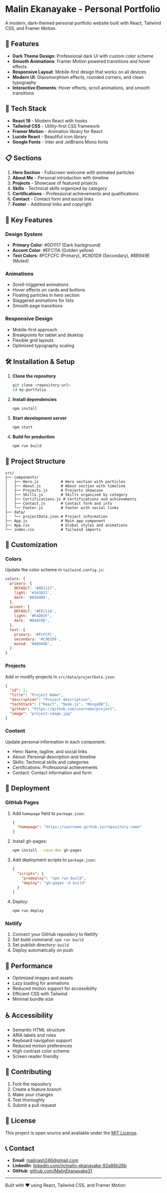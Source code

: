 # Malin Ekanayake - Personal Portfolio

A modern, dark-themed personal portfolio website built with React, Tailwind CSS, and Framer Motion.

## 🎨 Features

- **Dark Theme Design**: Professional dark UI with custom color scheme
- **Smooth Animations**: Framer Motion powered transitions and hover effects
- **Responsive Layout**: Mobile-first design that works on all devices
- **Modern UI**: Glassmorphism effects, rounded corners, and clean typography
- **Interactive Elements**: Hover effects, scroll animations, and smooth transitions

## 🚀 Tech Stack

- **React 19** - Modern React with hooks
- **Tailwind CSS** - Utility-first CSS framework
- **Framer Motion** - Animation library for React
- **Lucide React** - Beautiful icon library
- **Google Fonts** - Inter and JetBrains Mono fonts

## 📋 Sections

1. **Hero Section** - Fullscreen welcome with animated particles
2. **About Me** - Personal introduction with timeline
3. **Projects** - Showcase of featured projects
4. **Skills** - Technical skills organized by category
5. **Certifications** - Professional achievements and qualifications
6. **Contact** - Contact form and social links
7. **Footer** - Additional links and copyright

## 🎯 Key Features

### Design System
- **Primary Color**: #0D1117 (Dark background)
- **Accent Color**: #EFC11A (Golden yellow)
- **Text Colors**: #FCFCFC (Primary), #C9D1D9 (Secondary), #8B949E (Muted)

### Animations
- Scroll-triggered animations
- Hover effects on cards and buttons
- Floating particles in hero section
- Staggered animations for lists
- Smooth page transitions

### Responsive Design
- Mobile-first approach
- Breakpoints for tablet and desktop
- Flexible grid layouts
- Optimized typography scaling

## 🛠️ Installation & Setup

1. **Clone the repository**
   ```bash
   git clone <repository-url>
   cd my-portfolio
   ```

2. **Install dependencies**
   ```bash
   npm install
   ```

3. **Start development server**
   ```bash
   npm start
   ```

4. **Build for production**
   ```bash
   npm run build
   ```

## 📁 Project Structure

```
src/
├── components/
│   ├── Hero.js          # Hero section with particles
│   ├── About.js         # About section with timeline
│   ├── Projects.js      # Projects showcase
│   ├── Skills.js        # Skills organized by category
│   ├── Certifications.js # Certifications and achievements
│   ├── Contact.js       # Contact form and info
│   └── Footer.js        # Footer with social links
├── data/
│   └── projectData.json # Project information
├── App.js               # Main app component
├── App.css              # Global styles and animations
└── index.css            # Tailwind imports
```

## 🎨 Customization

### Colors
Update the color scheme in `tailwind.config.js`:
```javascript
colors: {
  primary: {
    DEFAULT: '#0D1117',
    light: '#161B22',
    dark: '#010409',
  },
  accent: {
    DEFAULT: '#EFC11A',
    light: '#F4D03F',
    dark: '#D4AC0D',
  },
  text: {
    primary: '#FCFCFC',
    secondary: '#C9D1D9',
    muted: '#8B949E',
  }
}
```

### Projects
Add or modify projects in `src/data/projectData.json`:
```json
{
  "id": 1,
  "title": "Project Name",
  "description": "Project description",
  "techStack": ["React", "Node.js", "MongoDB"],
  "github": "https://github.com/username/project",
  "image": "project-image.jpg"
}
```

### Content
Update personal information in each component:
- Hero: Name, tagline, and social links
- About: Personal description and timeline
- Skills: Technical skills and categories
- Certifications: Professional achievements
- Contact: Contact information and form

## 🚀 Deployment

### GitHub Pages
1. Add `homepage` field to `package.json`:
   ```json
   {
     "homepage": "https://username.github.io/repository-name"
   }
   ```

2. Install gh-pages:
   ```bash
   npm install --save-dev gh-pages
   ```

3. Add deployment scripts to `package.json`:
   ```json
   {
     "scripts": {
       "predeploy": "npm run build",
       "deploy": "gh-pages -d build"
     }
   }
   ```

4. Deploy:
   ```bash
   npm run deploy
   ```

### Netlify
1. Connect your GitHub repository to Netlify
2. Set build command: `npm run build`
3. Set publish directory: `build`
4. Deploy automatically on push

## 📱 Performance

- Optimized images and assets
- Lazy loading for animations
- Reduced motion support for accessibility
- Efficient CSS with Tailwind
- Minimal bundle size

## ♿ Accessibility

- Semantic HTML structure
- ARIA labels and roles
- Keyboard navigation support
- Reduced motion preferences
- High contrast color scheme
- Screen reader friendly

## 🤝 Contributing

1. Fork the repository
2. Create a feature branch
3. Make your changes
4. Test thoroughly
5. Submit a pull request

## 📄 License

This project is open source and available under the [MIT License](LICENSE).

## 📞 Contact

- **Email**: malinash246@gmail.com
- **LinkedIn**: [linkedin.com/in/malin-ekanayake-92a86b26b](https://linkedin.com/in/malin-ekanayake-92a86b26b)
- **GitHub**: [github.com/MalinEkanayake31](https://github.com/MalinEkanayake31)

---

Built with ❤️ using React, Tailwind CSS, and Framer Motion
